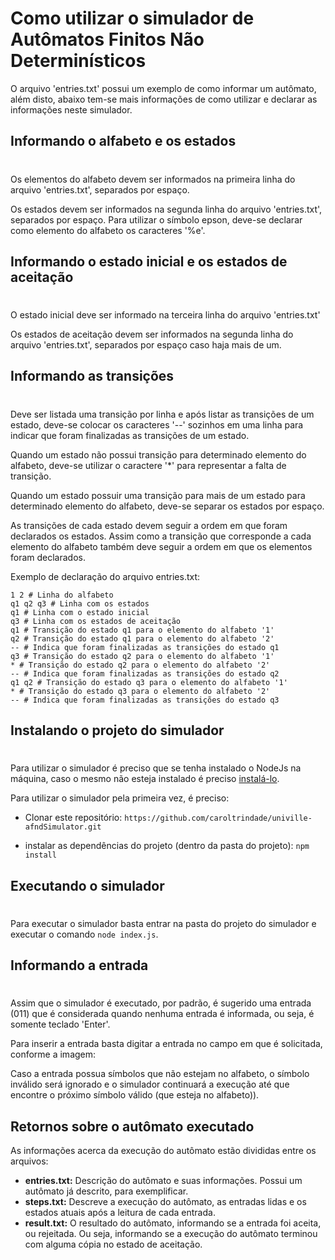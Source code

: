 
# Como utilizar o simulador de Autômatos Finitos Não Determinísticos
O arquivo 'entries.txt' possui um exemplo de como informar um autômato, além disto, abaixo tem-se mais informações de como utilizar e declarar as informações neste simulador.

## Informando o alfabeto e os estados
#
Os elementos do alfabeto devem ser informados na primeira linha do arquivo 'entries.txt', separados por espaço.

Os estados devem ser informados na segunda linha do arquivo 'entries.txt', separados por espaço.
Para utilizar o símbolo epson, deve-se declarar como elemento do alfabeto os caracteres '%e'.

## Informando o estado inicial e os estados de aceitação
#
O estado inicial deve ser informado na terceira linha do arquivo 'entries.txt'

Os estados de aceitação devem ser informados na segunda linha do arquivo 'entries.txt', separados por espaço caso haja mais de um.

## Informando as transições
#
Deve ser listada uma transição por linha e após listar as transições de um estado, deve-se colocar os caracteres '--' sozinhos em uma linha para indicar que foram finalizadas as transições de um estado.

Quando um estado não possui transição para determinado elemento do alfabeto, deve-se utilizar o caractere '*' para representar a falta de transição.

Quando um estado possuir uma transição para mais de um estado para determinado elemento do alfabeto, deve-se separar os estados por espaço.

As transições de cada estado devem seguir a ordem em que foram declarados os estados. Assim como a transição que corresponde a cada elemento do alfabeto também deve seguir a ordem em que os elementos foram declarados.

Exemplo de declaração do arquivo entries.txt:
```
1 2 # Linha do alfabeto
q1 q2 q3 # Linha com os estados
q1 # Linha com o estado inicial
q3 # Linha com os estados de aceitação
q1 # Transição do estado q1 para o elemento do alfabeto '1'
q2 # Transição do estado q1 para o elemento do alfabeto '2'
-- # Indica que foram finalizadas as transições do estado q1
q3 # Transição do estado q2 para o elemento do alfabeto '1'
* # Transição do estado q2 para o elemento do alfabeto '2'
-- # Indica que foram finalizadas as transições do estado q2
q1 q2 # Transição do estado q3 para o elemento do alfabeto '1'
* # Transição do estado q3 para o elemento do alfabeto '2'
-- # Indica que foram finalizadas as transições do estado q3
```

## Instalando o projeto do simulador
#
Para utilizar o simulador é preciso que se tenha instalado o NodeJs na máquina, caso o mesmo não esteja instalado é preciso [instalá-lo](https://nodejs.org/en/download/).

Para utilizar o simulador pela primeira vez, é preciso:
- Clonar este repositório: `https://github.com/caroltrindade/univille-afndSimulator.git`

- instalar as dependências do projeto (dentro da pasta do projeto): `npm install`

## Executando o simulador
#
Para executar o simulador basta entrar na pasta do projeto do simulador e executar o comando `node index.js`.

## Informando a entrada
#
Assim que o simulador é executado, por padrão, é sugerido uma entrada (011) que é considerada quando nenhuma entrada é informada, ou seja, é somente teclado 'Enter'.

Para inserir a entrada basta digitar a entrada no campo em que é solicitada, conforme a imagem:



Caso a entrada possua símbolos que não estejam no alfabeto, o símbolo inválido será ignorado e o simulador continuará a execução até que encontre o próximo símbolo válido (que esteja no alfabeto)).

## Retornos sobre o autômato executado
As informações acerca da execução do autômato estão divididas entre os arquivos:
- **entries.txt:** Descrição do autômato e suas informações. Possui um autômato já descrito, para exemplificar.
- **steps.txt:** Descreve a execução do autômato, as entradas lidas e os estados atuais após a leitura de cada entrada.
- **result.txt:** O resultado do autômato, informando se a entrada foi aceita, ou rejeitada. Ou seja, informando se a execução do autômato terminou com alguma cópia no estado de aceitação.
